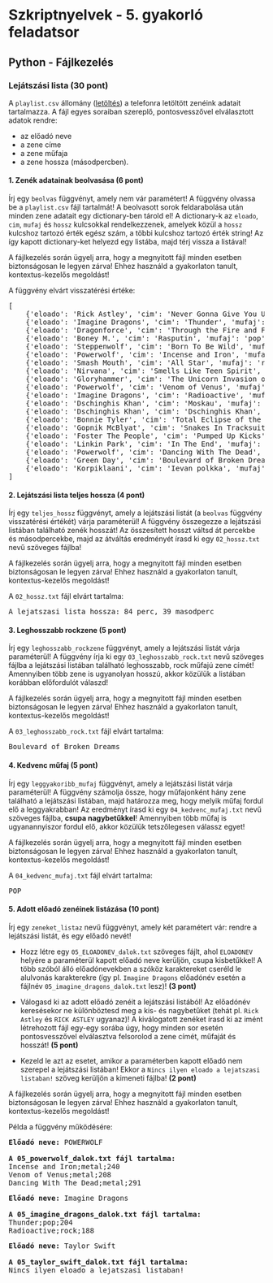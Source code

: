 # Szkriptnyelvek - 5. gyakorló feladatsor

## Python - Fájlkezelés


### Lejátszási lista (30 pont)

A `playlist.csv` állomány (<a href="./input.zip" target="_blank">letöltés</a>) a telefonra letöltött zenéink adatait tartalmazza. A fájl egyes soraiban szereplő, pontosvesszővel elválasztott adatok rendre:

* az előadó neve
* a zene címe
* a zene műfaja
* a zene hossza (másodpercben).


#### 1. Zenék adatainak beolvasása (6 pont)

Írj egy `beolvas` függvényt, amely nem vár paramétert! A függvény olvassa be a `playlist.csv` fájl tartalmát! A beolvasott sorok feldarabolása után minden zene adatait egy dictionary-ben tárold el! A dictionary-k az `eloado`, `cim`, `mufaj` és `hossz` kulcsokkal rendelkezzenek, amelyek közül a `hossz` kulcshoz tartozó érték egész szám, a többi kulcshoz tartozó érték string! Az így kapott dictionary-ket helyezd egy listába, majd térj vissza a listával!

A fájlkezelés során ügyelj arra, hogy a megnyitott fájl minden esetben biztonságosan le legyen zárva! Ehhez használd a gyakorlaton tanult, kontextus-kezelős megoldást!

<span class="example">A függvény elvárt visszatérési értéke:</span>

<pre class="language-html">
[
    {'eloado': 'Rick Astley', 'cim': 'Never Gonna Give You Up', 'mufaj': 'pop', 'hossz': 213}, 
    {'eloado': 'Imagine Dragons', 'cim': 'Thunder', 'mufaj': 'pop', 'hossz': 204}, 
    {'eloado': 'Dragonforce', 'cim': 'Through the Fire and Flames', 'mufaj': 'metal', 'hossz': 445}, 
    {'eloado': 'Boney M.', 'cim': 'Rasputin', 'mufaj': 'pop', 'hossz': 284}, 
    {'eloado': 'Steppenwolf', 'cim': 'Born To Be Wild', 'mufaj': 'rock', 'hossz': 216}, 
    {'eloado': 'Powerwolf', 'cim': 'Incense and Iron', 'mufaj': 'metal', 'hossz': 240}, 
    {'eloado': 'Smash Mouth', 'cim': 'All Star', 'mufaj': 'rock', 'hossz': 237}, 
    {'eloado': 'Nirvana', 'cim': 'Smells Like Teen Spirit', 'mufaj': 'rock', 'hossz': 279}, 
    {'eloado': 'Gloryhammer', 'cim': 'The Unicorn Invasion of Dundee', 'mufaj': 'metal', 'hossz': 265}, 
    {'eloado': 'Powerwolf', 'cim': 'Venom of Venus', 'mufaj': 'metal', 'hossz': 208}, 
    {'eloado': 'Imagine Dragons', 'cim': 'Radioactive', 'mufaj': 'rock', 'hossz': 188}, 
    {'eloado': 'Dschinghis Khan', 'cim': 'Moskau', 'mufaj': 'pop', 'hossz': 275}, 
    {'eloado': 'Dschinghis Khan', 'cim': 'Dschinghis Khan', 'mufaj': 'pop', 'hossz': 185}, 
    {'eloado': 'Bonnie Tyler', 'cim': 'Total Eclipse of the Heart', 'mufaj': 'pop', 'hossz': 334}, 
    {'eloado': 'Gopnik McBlyat', 'cim': 'Snakes In Tracksuits', 'mufaj': 'hardbass', 'hossz': 261}, 
    {'eloado': 'Foster The People', 'cim': 'Pumped Up Kicks', 'mufaj': 'pop', 'hossz': 253}, 
    {'eloado': 'Linkin Park', 'cim': 'In The End', 'mufaj': 'rock', 'hossz': 219}, 
    {'eloado': 'Powerwolf', 'cim': 'Dancing With The Dead', 'mufaj': 'metal', 'hossz': 291}, 
    {'eloado': 'Green Day', 'cim': 'Boulevard of Broken Dreams', 'mufaj': 'rock', 'hossz': 288}, 
    {'eloado': 'Korpiklaani', 'cim': 'Ievan polkka', 'mufaj': 'metal', 'hossz': 194}
]
</pre>


#### 2. Lejátszási lista teljes hossza (4 pont)

Írj egy `teljes_hossz` függvényt, amely a lejátszási listát (a `beolvas` függvény visszatérési értékét) várja paraméterül! A függvény összegezze a lejátszási listában található zenék hosszát! Az összesített hosszt váltsd át percekbe és másodpercekbe, majd az átváltás eredményét írasd ki egy `02_hossz.txt` nevű szöveges fájlba!

A fájlkezelés során ügyelj arra, hogy a megnyitott fájl minden esetben biztonságosan le legyen zárva! Ehhez használd a gyakorlaton tanult, kontextus-kezelős megoldást!

<span class="example">A  <code>02_hossz.txt</code> fájl elvárt tartalma:</span>

<pre class="language-html">
A lejatszasi lista hossza: 84 perc, 39 masodperc
</pre>


#### 3. Leghosszabb rockzene (5 pont)

Írj egy `leghosszabb_rockzene` függvényt, amely a lejátszási listát várja paraméterül! A függvény írja ki egy `03_leghosszabb_rock.txt` nevű szöveges fájlba a lejátszási listában található leghosszabb, rock műfajú zene címét! Amennyiben több zene is ugyanolyan hosszú, akkor közülük a listában korábban előfordulót válaszd!

A fájlkezelés során ügyelj arra, hogy a megnyitott fájl minden esetben biztonságosan le legyen zárva! Ehhez használd a gyakorlaton tanult, kontextus-kezelős megoldást!

<span class="example">A  <code>03_leghosszabb_rock.txt</code> fájl elvárt tartalma:</span>

<pre class="language-html">
Boulevard of Broken Dreams
</pre>


#### 4. Kedvenc műfaj (5 pont)

Írj egy `leggyakoribb_mufaj` függvényt, amely a lejátszási listát várja paraméterül! A függvény számolja össze, hogy műfajonként hány zene található a lejátszási listában, majd határozza meg, hogy melyik műfaj fordul elő a leggyakrabban! Az eredményt írasd ki egy `04_kedvenc_mufaj.txt` nevű szöveges fájlba, **csupa nagybetűkkel**! Amennyiben több műfaj is ugyanannyiszor fordul elő, akkor közülük tetszőlegesen válassz egyet!

A fájlkezelés során ügyelj arra, hogy a megnyitott fájl minden esetben biztonságosan le legyen zárva! Ehhez használd a gyakorlaton tanult, kontextus-kezelős megoldást!

<span class="example">A  <code>04_kedvenc_mufaj.txt</code> fájl elvárt tartalma:</span>

<pre class="language-html">
POP
</pre>


#### 5. Adott előadó zenéinek listázása (10 pont)

Írj egy `zeneket_listaz` nevű függvényt, amely két paramétert vár: rendre a lejátszási listát, és egy előadó nevét!

* Hozz létre egy `05_ELOADONEV_dalok.txt` szöveges fájlt, ahol `ELOADONEV` helyére a paraméterül kapott előadó neve kerüljön, csupa kisbetűkkel! A több szóból álló előadónevekben a szóköz karaktereket cseréld le alulvonás karakterekre (így pl. `Imagine Dragons` előadónév esetén a fájlnév `05_imagine_dragons_dalok.txt` lesz)! **(3 pont)**

* Válogasd ki az adott előadó zenéit a lejátszási listából! Az előadónév keresésekor ne különböztesd meg a kis- és nagybetűket (tehát pl. `Rick Astley` és `RICK ASTLEY` ugyanaz)! A kiválogatott zenéket írasd ki az imént létrehozott fájl egy-egy sorába úgy, hogy minden sor esetén pontosvesszővel elválasztva felsorolod a zene címét, műfaját és hosszát! **(5 pont)**

* Kezeld le azt az esetet, amikor a paraméterben kapott előadó nem szerepel a lejátszási listában! Ekkor a `Nincs ilyen eloado a lejatszasi listaban!` szöveg kerüljön a kimeneti fájlba! **(2 pont)**

A fájlkezelés során ügyelj arra, hogy a megnyitott fájl minden esetben biztonságosan le legyen zárva! Ehhez használd a gyakorlaton tanult, kontextus-kezelős megoldást!

<span class="example">Példa a függvény működésére:</span>

<pre class="language-html">
<b>Előadó neve:</b> POWERWOLF

<b>A 05_powerwolf_dalok.txt fájl tartalma:</b>
Incense and Iron;metal;240
Venom of Venus;metal;208
Dancing With The Dead;metal;291
</pre>

<pre class="language-html">
<b>Előadó neve:</b> Imagine Dragons

<b>A 05_imagine_dragons_dalok.txt fájl tartalma:</b>
Thunder;pop;204
Radioactive;rock;188
</pre>

<pre class="language-html">
<b>Előadó neve:</b> Taylor Swift

<b>A 05_taylor_swift_dalok.txt fájl tartalma:</b>
Nincs ilyen eloado a lejatszasi listaban!
</pre>